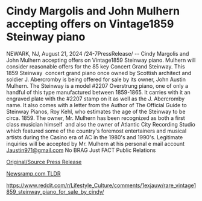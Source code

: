 # Cindy Margolis and John Mulhern accepting offers on Vintage1859 Steinway piano

NEWARK, NJ, August 21, 2024 /24-7PressRelease/ -- Cindy Margolis and John Mulhern accepting offers on Vintage1859 Steinway piano.  Mulhern will consider reasonable offers for the 85 key Concert Grand Steinway.  This 1859 Steinway  concert grand piano once owned by Scottish architect and soldier J. Abercromby is being offered for sale by its owner, John Austin Mulhern.   The Steinway is a model #2207 Overstrung piano, one of only a handful of this type manufactured between 1859-1865. It carries with it an engraved plate with the #2207 stamp on it as well as the J. Abercromby name.   It also comes with a letter from the Author of The Official Guide to Steinway Pianos, Roy Kehl, who estimates the age of the Steinway to be circa. 1859.   The owner, Mr. Mulhern has been recognized as both a first class musician himself  and also the owner of Atlantic City Recording Studio which featured some of the country's foremost entertainers and musical artists during the Casino era of AC in the 1980's and 1990's.  Legitimate inquiries will be accepted by Mr. Mulhern at his personal e mail account Jaustin971@gmail.com  No BRAG Just FACT Public Relations 

[Original/Source Press Release](https://www.24-7pressrelease.com/press-release/513584/cindy-margolis-and-john-mulhern-accepting-offers-on-vintage1859-steinway-piano)
                    

[Newsramp.com TLDR](None) 

https://www.reddit.com/r/Lifestyle_Culture/comments/1exjauw/rare_vintage1859_steinway_piano_for_sale_by_cindy/